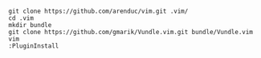 <pre><code>
git clone https://github.com/arenduc/vim.git .vim/
cd .vim
mkdir bundle
git clone https://github.com/gmarik/Vundle.vim.git bundle/Vundle.vim
vim
:PluginInstall
</pre></code>
